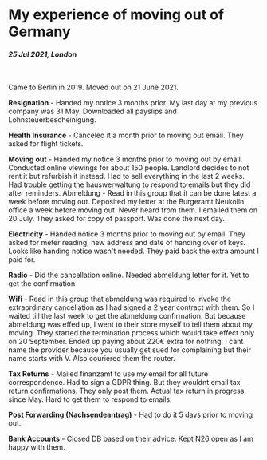 # My experience of moving out of Germany

#### *25 Jul 2021, London*

&nbsp;

Came to Berlin in 2019. Moved out on 21 June 2021.

**Resignation** - Handed my notice 3 months prior. My last day at my previous company was 31 May. Downloaded all payslips and Lohnsteuerbescheinigung.

**Health Insurance** - Canceled it a month prior to moving out email. They asked for flight tickets.

**Moving out** - Handed my notice 3 months prior to moving out by email. Conducted online viewings for about 150 people. Landlord decides to not rent it but refurbish it instead. Had to sell everything in the last 2 weeks. Had trouble getting the hauswerwaltung to respond to emails but they did after reminders.
Abmeldung - Read in this group that it can be done latest a week before moving out. Deposited my letter at the Burgeramt Neukolln office a week before moving out. Never heard from them. I emailed them on 20 July. They asked for copy of passport. Was done the next day.

**Electricity** - Handed notice 3 months prior to moving out by email. They asked for meter reading, new address and date of handing over of keys. Looks like handing notice wasn't needed. They paid back the extra amount I paid for.

**Radio** - Did the cancellation online. Needed abmeldung letter for it. Yet to get the confirmation

**Wifi** - Read in this group that abmeldung was required to invoke the extraordinary cancellation as I had signed a 2 year contract with them. So I waited till the last week to get the abmeldung confirmation. But because abmeldung was effed up, I went to their store myself to tell them about my moving. They started the termination process which would take effect only on 20 September. Ended up paying about 220€ extra for nothing. I cant name the provider because you usually get sued for complaining but their name starts with V. Also couriered them the router.

**Tax Returns** - Mailed finanzamt to use my email for all future correspondence. Had to sign a GDPR thing. But they wouldnt email tax return confirmations. They only post them. Actual tax return in progress since May. Hard to get them to respond to emails.

**Post Forwarding (Nachsendeantrag)** - Had to do it 5 days prior to moving out.

**Bank Accounts** - Closed DB based on their advice. Kept N26 open as I am happy with them.
